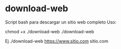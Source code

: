 # download-web
Script bash para descargar un sitio web completo
Uso:

chmod +x ./download-web
./download-web <url> <dominio>

Ej ./download-web https://www.sitio.com  sitio.com

